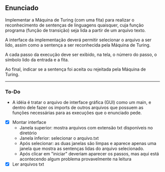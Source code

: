 ## Enunciado

Implementar a Máquina de Turing (com uma fita) para realizar o reconhecimento de sentenças de linguagens quaisquer, cuja função programa (função de transição) seja lida a partir de um arquivo texto.

A interface da implementação deverá permitir selecionar o arquivo a ser lido, assim como a sentença a ser reconhecida pela Máquina de Turing.

A cada passo da execução deve ser exibido, na tela, o número do passo, o símbolo lido da
entrada e a fita.

Ao final, indicar se a sentença foi aceita ou rejeitada pela Máquina de Turing.

---

### To-Do

- A idéia é tratar o arquivo de interface gráfica (GUI) como um main, e dentro dele fazer os imports de outros arquivos que possuem as funções necessárias para as execuções que o enunciado pede.

- [x] Montar interface
    - Janela superior: mostra arquivos com extensão txt disponíveis no diretório
    - Janela inferior: selecionar o arquivo.txt
    - Após selecionar: as duas janelas são limpas e aparece apenas uma janela que mostra as sentenças lidas do arquivo selecionado.
    - Após clicar em "iniciar" deveriam aparecer os passos, mas aqui está acontecendo algum problema provavelmente na leitura
- [x] Ler arquivos txt